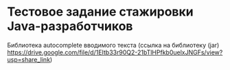 # Тестовое задание стажировки Java-разработчиков
Библиотека autocomplete вводимого текста (ссылка на библиотеку (jar) https://drive.google.com/file/d/1EItb33r90Q2-21bTlHPfkb0uelxJNGFs/view?usp=share_link)
